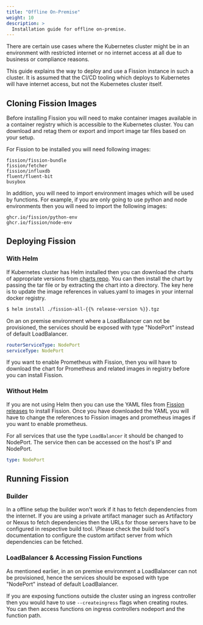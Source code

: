 ```yaml
---
title: "Offline On-Premise"
weight: 10
description: >
  Installation guide for offline on-premise.  
---
```


There are certain use cases where the Kubernetes cluster might be in an environment with restricted internet or no internet access at all due to business or compliance reasons.

This guide explains the way to deploy and use a Fission instance in such a cluster.
It is assumed that the CI/CD tooling which deploys to Kubernetes will have internet access, but not the Kubernetes cluster itself.

## Cloning Fission Images

Before installing Fission you will need to make container images available in a container registry which is accessible to the Kubernetes cluster.
You can download and retag them or export and import image tar files based on your setup.

For Fission to be installed you will need following images:

```text
fission/fission-bundle
fission/fetcher
fission/influxdb
fluent/fluent-bit
busybox
```

In addition, you will need to import environment images which will be used by functions. For example, if you are only going to use python and node environments then you will need to import the following images:

```text
ghcr.io/fission/python-env
ghcr.io/fission/node-env
```

## Deploying Fission

### With Helm

If Kubernetes cluster has Helm installed then you can download the charts of appropriate versions from [charts repo](https://github.com/fission/fission-charts). You can then install the chart by passing the tar file or by extracting the chart into a directory. The key here is to update the image references in values.yaml to images in your internal docker registry.

```bash
$ helm install ./fission-all-{{% release-version %}}.tgz
```

On an on premise environment where a LoadBalancer can not be provisioned, the services should be exposed with type "NodePort" instead of default LoadBalancer.

```yaml
routerServiceType: NodePort
serviceType: NodePort
```

If you want to enable Prometheus with Fission, then you will have to download the chart for Prometheus and related images in registry before you can install Fission.

### Without Helm

If you are not using Helm then you can use the YAML files from [Fission releases](https://github.com/fission/fission/releases) to install Fission.
Once you have downloaded the YAML you will have to change the references to Fission images and prometheus images if you want to enable prometheus.

For all services that use the type `LoadBalancer` it should be changed to NodePort. The service then can be accessed on the host's IP and NodePort.

```yaml
type: NodePort
```

## Running Fission

### Builder

In a offline setup the builder won't work if it has to fetch dependencies from the internet.
If you are using a private artifact manager such as Artifactory or Nexus to fetch dependencies then the URLs for those servers have to be configured  in respective build tool.
\Please check the build tool's documentation to configure the custom artifact server from which dependencies can be fetched.

### LoadBalancer & Accessing Fission Functions

As mentioned earlier, in an on premise environment a LoadBalancer can not be provisioned, hence the services should be exposed with type "NodePort" instead of default LoadBalancer.

If you are exposing functions outside the cluster using an ingress controller then you would have to use `--createingress` flags when creating routes. You can then access functions on ingress controllers nodeport and the function path.
